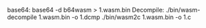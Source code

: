 base64: base64 -d b64wasm > 1.wasm.bin
Decompile: 
./bin/wasm-decompile 1.wasm.bin -o 1.dcmp
./bin/wasm2c 1.wasm.bin -o 1.c
